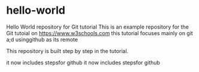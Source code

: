 # hello-world
Hello World repository for Git tutorial
This is an example repository for the Git tutoial on https://www.w3schools.com
this tutorial focuses mainly on git a;d usinggithub as its remote

This repository is built step by step in the tutorial.

it now includes stepsfor github
it now includes stepsfor github

